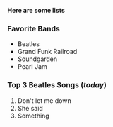 **Here are some lists**
### Favorite Bands
* Beatles
* Grand Funk Railroad
* Soundgarden
* Pearl Jam

### Top 3 Beatles Songs (*_today_*)
1. Don't let me down
2. She said
3. Something
